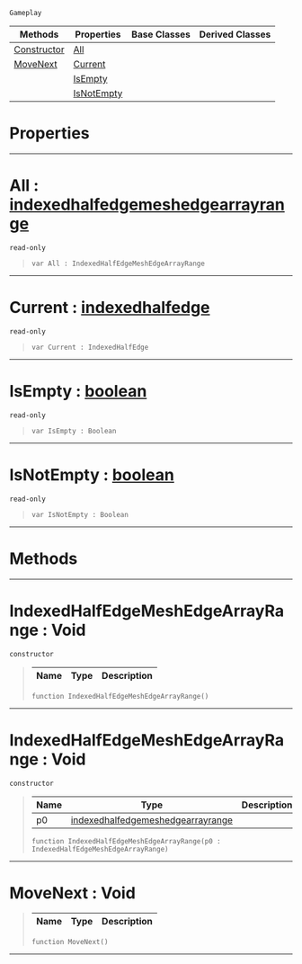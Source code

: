  `Gameplay`

|Methods|Properties|Base Classes|Derived Classes|
|---|---|---|---|
|[ Constructor](https://github.com/zeroengineteam/ZeroDocs/blob/master/code_reference/class_reference/indexedhalfedgemeshedgearrayrange.markdown#indexedhalfedgemeshedgea)|[ All](https://github.com/zeroengineteam/ZeroDocs/blob/master/code_reference/class_reference/indexedhalfedgemeshedgearrayrange.markdown#all-zero-engine-document)| | |
|[ MoveNext](https://github.com/zeroengineteam/ZeroDocs/blob/master/code_reference/class_reference/indexedhalfedgemeshedgearrayrange.markdown#movenext-void)|[ Current](https://github.com/zeroengineteam/ZeroDocs/blob/master/code_reference/class_reference/indexedhalfedgemeshedgearrayrange.markdown#current-zero-engine-docu)| | |
| |[ IsEmpty](https://github.com/zeroengineteam/ZeroDocs/blob/master/code_reference/class_reference/indexedhalfedgemeshedgearrayrange.markdown#isempty-zero-engine-docu)| | |
| |[ IsNotEmpty](https://github.com/zeroengineteam/ZeroDocs/blob/master/code_reference/class_reference/indexedhalfedgemeshedgearrayrange.markdown#isnotempty-zero-engine-d)| | |


 #  Properties


---  
 #  All : [indexedhalfedgemeshedgearrayrange](https://github.com/zeroengineteam/ZeroDocs/blob/master/code_reference/class_reference/indexedhalfedgemeshedgearrayrange.markdown)

 `read-only`

> 
> ``` lang=cpp, name=Nada
> var All : IndexedHalfEdgeMeshEdgeArrayRange


---  
 #  Current : [indexedhalfedge](https://github.com/zeroengineteam/ZeroDocs/blob/master/code_reference/class_reference/indexedhalfedge.markdown)

 `read-only`

> 
> ``` lang=cpp, name=Nada
> var Current : IndexedHalfEdge


---  
 #  IsEmpty : [boolean](https://github.com/zeroengineteam/ZeroDocs/blob/master/code_reference/nada_base_types/boolean.markdown)

 `read-only`

> 
> ``` lang=cpp, name=Nada
> var IsEmpty : Boolean


---  
 #  IsNotEmpty : [boolean](https://github.com/zeroengineteam/ZeroDocs/blob/master/code_reference/nada_base_types/boolean.markdown)

 `read-only`

> 
> ``` lang=cpp, name=Nada
> var IsNotEmpty : Boolean


---  
 #  Methods


---  
 #  IndexedHalfEdgeMeshEdgeArrayRange : Void

 `constructor`

> 
> |Name|Type|Description|
> |---|---|---|
> ``` lang=cpp, name=Nada
> function IndexedHalfEdgeMeshEdgeArrayRange()
> ``` 


---  
 #  IndexedHalfEdgeMeshEdgeArrayRange : Void

 `constructor`

> 
> |Name|Type|Description|
> |---|---|---|
> |p0|[indexedhalfedgemeshedgearrayrange](https://github.com/zeroengineteam/ZeroDocs/blob/master/code_reference/class_reference/indexedhalfedgemeshedgearrayrange.markdown)| |
> ``` lang=cpp, name=Nada
> function IndexedHalfEdgeMeshEdgeArrayRange(p0 : IndexedHalfEdgeMeshEdgeArrayRange)
> ``` 


---  
 #  MoveNext : Void

> 
> |Name|Type|Description|
> |---|---|---|
> ``` lang=cpp, name=Nada
> function MoveNext()
> ``` 


---  
 

 